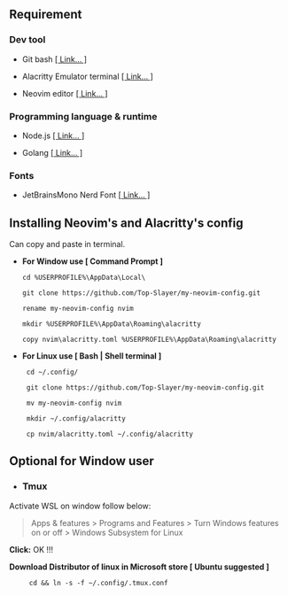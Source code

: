 ## **Requirement**

### **Dev tool**

- Git bash <a href="https://git-scm.com/downloads" target="_blank">[ Link... ]</a>

- Alacritty Emulator terminal <a href="https://alacritty.org/" target="_blank">[ Link... ]</a>

- Neovim editor <a href="https://github.com/neovim/neovim/blob/master/INSTALL.md" target="_blank">[ Link... ]</a>

### **Programming language & runtime**

- Node.js <a href="https://nodejs.org/en/download" target="_blank">[ Link... ]</a>

- Golang <a href="https://go.dev/dl/" target="_blank">[ Link... ]</a>

### **Fonts**

- JetBrainsMono Nerd Font <a href="https://www.nerdfonts.com/font-downloads" target="_blank">[ Link... ]</a>

## **Installing Neovim's and Alacritty's config**

Can copy and paste in terminal.

-  **For Window use [ Command Prompt ]**

       cd %USERPROFILE%\AppData\Local\

       git clone https://github.com/Top-Slayer/my-neovim-config.git

       rename my-neovim-config nvim

       mkdir %USERPROFILE%\AppData\Roaming\alacritty

       copy nvim\alacritty.toml %USERPROFILE%\AppData\Roaming\alacritty

- **For Linux use [ Bash | Shell terminal ]**
  
       cd ~/.config/
       
       git clone https://github.com/Top-Slayer/my-neovim-config.git
       
       mv my-neovim-config nvim

       mkdir ~/.config/alacritty

       cp nvim/alacritty.toml ~/.config/alacritty

## **Optional for Window user**

- ### Tmux

Activate WSL on window follow below:

> Apps & features > Programs and Features > Turn Windows features on or off > Windows Subsystem for Linux

 **Click:** OK !!!

 **Download Distributor of linux in Microsoft store [ Ubuntu suggested ]**

         cd && ln -s -f ~/.config/.tmux.conf
